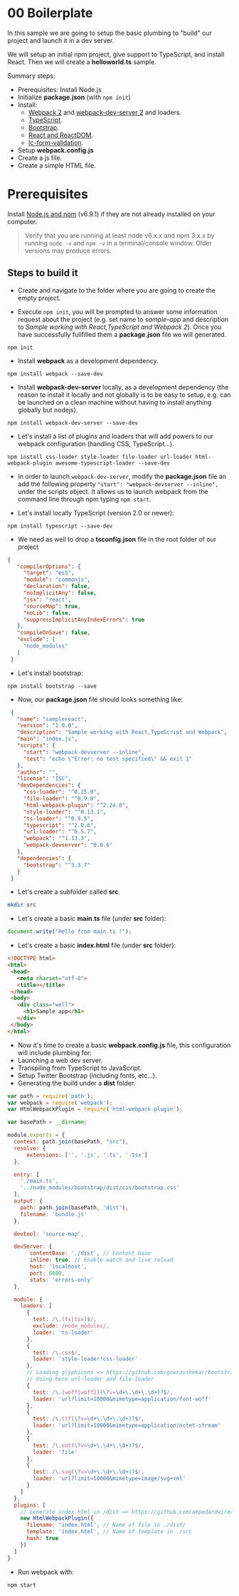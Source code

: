 # 00 Boilerplate

In this sample we are going to setup the basic plumbing to "build" our project and launch it in a dev server.

We will setup an initial npm project, give support to TypeScript, and install React.
Then we will create a **helloworld.ts** sample.

Summary steps:

- Prerequisites: Install Node.js
- Initialize **package.json** (with `npm init`)
- Install:
    - [Webpack 2](https://github.com/webpack/webpack) and [webpack-dev-server 2](https://github.com/webpack/webpack-dev-server) and loaders.
    - [TypeScript](https://github.com/Microsoft/TypeScript).
    - [Bootstrap](https://github.com/twbs/bootstrap).
    - [React and ReactDOM](https://github.com/facebook/react).
    - [lc-form-validation](https://github.com/Lemoncode/lcFormValidation).
- Setup **webpack.config.js**
- Create a js file.
- Create a simple HTML file.

# Prerequisites

Install [Node.js and npm](https://nodejs.org/en/) (v6.9.1) if they are not already installed on your computer.

> Verify that you are running at least node v6.x.x and npm 3.x.x by running `node -v` and `npm -v` in a terminal/console window. Older versions may produce errors.

## Steps to build it

- Create and navigate to the folder where you are going to create the empty project.

- Execute `npm init`, you will be prompted to answer some information request
about the project (e.g. set name to _sample-app_ and description to _Sample working with React,TypeScript and Webpack 2_).
Once you have successfully fullfilled them a **package.json** file we will generated.

 ```
 npm init
 ```

- Install **webpack** as a development dependency.

 ```
 npm install webpack --save-dev
 ```
- Install **webpack-dev-server** locally, as a development dependency (the reason to install it locally and not globally is to be easy to setup, e.g. can be launched on a clean machine without having to install anything globally but nodejs).

 ```
 npm install webpack-dev-server --save-dev
 ```

- Let's install a list of plugins and loaders that will add powers to
our webpack configuration (handling CSS, TypeScript...).

 ```
 npm install css-loader style-loader file-loader url-loader html-webpack-plugin awesome-typescript-loader --save-dev
 ```

- In order to launch `webpack-dev-server`, modify the **package.json** file an add the following property `"start": "webpack-devserver --inline",` under the scripts object. It allows us to launch webpack from the command line through npm typing `npm start`.

- Let's install locally TypeScript (version 2.0 or newer):

 ```
 npm install typescript --save-dev
 ```

- We need as well to drop a **tsconfig.json** file in the root folder of our project

 ```json
 {
    "compilerOptions": {
      "target": "es5",
      "module": "commonjs",
      "declaration": false,
      "noImplicitAny": false,
      "jsx": "react",
      "sourceMap": true,
      "noLib": false,
      "suppressImplicitAnyIndexErrors": true
    },
    "compileOnSave": false,
    "exclude": [
      "node_modules"
    ]
  }
 ```

- Let's install bootstrap:

 ```
 npm install bootstrap --save
 ```

- Now, our **package.json** file should looks something like:

 ```json
  {
    "name": "samplereact",
    "version": "1.0.0",
    "description": "Sample working with React,TypeScript and Webpack",
    "main": "index.js",
    "scripts": {
      "start": "webpack-devserver --inline",
      "test": "echo \"Error: no test specified\" && exit 1"
    },
    "author": "",
    "license": "ISC",
    "devDependencies": {
      "css-loader": "^0.25.0",
      "file-loader": "^0.9.0",
      "html-webpack-plugin": "^2.24.0",
      "style-loader": "^0.13.1",
      "ts-loader": "^0.9.5",
      "typescript": "^2.0.6",
      "url-loader": "^0.5.7",
      "webpack": "^1.13.3",
      "webpack-devserver": "0.0.6"
    },
    "dependencies": {
      "bootstrap": "^3.3.7"
    }
  }
 ```

- Let's create a subfolder called **src**.

 ```sh
 mkdir src
 ```

- Let's create a basic **main.ts** file (under **src** folder):

 ```javascript
 document.write("Hello from main.ts !");
 ```

- Let's create a basic **index.html** file (under **src** folder):

 ```html
<!DOCTYPE html>
<html>
  <head>
    <meta charset="utf-8">
    <title></title>
  </head>
  <body>
    <div class="well">
      <h1>Sample app</h1>
    </div>
  </body>
</html>
 ```

- Now it's time to create a basic **webpack.config.js** file, this configuration will
 include plumbing for:
 - Launching a web dev server.
 - Transpiling from TypeScript to JavaScript.
 - Setup Twitter Bootstrap (including fonts, etc...).
 - Generating the build under a **dist** folder.

 ```javascript
 var path = require('path');
 var webpack = require('webpack');
 var HtmlWebpackPlugin = require('html-webpack-plugin');

 var basePath = __dirname;

 module.exports = {
   context: path.join(basePath, "src"),
   resolve: {
       extensions: ['', '.js', '.ts', '.tsx']
   },

   entry: [
     './main.ts',
     '../node_modules/bootstrap/dist/css/bootstrap.css'
   ],
   output: {
     path: path.join(basePath, 'dist'),
     filename: 'bundle.js'
   },

   devtool: 'source-map',

   devServer: {
        contentBase: './dist', // Content base
        inline: true, // Enable watch and live reload
        host: 'localhost',
        port: 8080,
        stats: 'errors-only'
   },

   module: {
     loaders: [
       {
         test: /\.(ts|tsx)$/,
         exclude: /node_modules/,
         loader: 'ts-loader'
       },
       {
         test: /\.css$/,
         loader: 'style-loader!css-loader'
       },
       // Loading glyphicons => https://github.com/gowravshekar/bootstrap-webpack
       // Using here url-loader and file-loader
       {
         test: /\.(woff|woff2)(\?v=\d+\.\d+\.\d+)?$/,
         loader: 'url?limit=10000&mimetype=application/font-woff'
       },
       {
         test: /\.ttf(\?v=\d+\.\d+\.\d+)?$/,
         loader: 'url?limit=10000&mimetype=application/octet-stream'
       },
       {
         test: /\.eot(\?v=\d+\.\d+\.\d+)?$/,
         loader: 'file'
       },
       {
         test: /\.svg(\?v=\d+\.\d+\.\d+)?$/,
         loader: 'url?limit=10000&mimetype=image/svg+xml'
       }
     ]
   },
   plugins: [
     // Generate index.html in /dist => https://github.com/ampedandwired/html-webpack-plugin
     new HtmlWebpackPlugin({
       filename: 'index.html', // Name of file in ./dist/
       template: 'index.html', // Name of template in ./src
       hash: true
     })
   ]
 }
 ```

- Run webpack with:

 ```
 npm start
 ```
